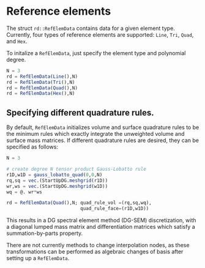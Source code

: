 # Reference elements

The struct `rd::RefElemData` contains data for a given element type. Currently, four types of reference elements are supported: `Line`, `Tri`, `Quad`, and `Hex`.

To initalize a `RefElemData`, just specify the element type and polynomial degree.
```julia
N = 3
rd = RefElemData(Line(),N)
rd = RefElemData(Tri(),N)
rd = RefElemData(Quad(),N)
rd = RefElemData(Hex(),N)
```

## Specifying different quadrature rules.

By default, `RefElemData` initializes volume and surface quadrature rules to be the minimum rules which exactly integrate the unweighted volume and surface mass matrices. If different quadrature rules are desired, they can be specified as follows:
```julia
N = 3

# create degree N tensor product Gauss-Lobatto rule
r1D,w1D = gauss_lobatto_quad(0,0,N)
rq,sq = vec.(StartUpDG.meshgrid(r1D))
wr,ws = vec.(StartUpDG.meshgrid(w1D))
wq = @. wr*ws

rd = RefElemData(Quad(),N; quad_rule_vol =(rq,sq,wq),  
                           quad_rule_face=(r1D,w1D))
```
This results in a DG spectral element method (DG-SEM) discretization, with a diagonal lumped mass matrix and differentiation matrices which satisfy a summation-by-parts property.

There are not currently methods to change interpolation nodes, as these transformations can be performed as algebraic changes of basis after setting up a `RefElemData`.
